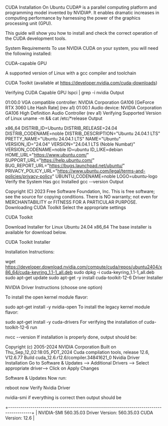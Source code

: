 CUDA Installation On Ubuntu
CUDA® is a parallel computing platform and programming model invented by NVIDIA®. It enables dramatic increases in computing performance by harnessing the power of the graphics processing unit (GPU).

This guide will show you how to install and check the correct operation of the CUDA development tools.

System Requirements
To use NVIDIA CUDA on your system, you will need the following installed:

CUDA-capable GPU

A supported version of Linux with a gcc compiler and toolchain

CUDA Toolkit (available at https://developer.nvidia.com/cuda-downloads)

Verifying CUDA Capable GPU
lspci | grep -i nvidia
Output

01:00.0 VGA compatible controller: NVIDIA Corporation GA106 [GeForce RTX 3060 Lite Hash Rate] (rev a1)
01:00.1 Audio device: NVIDIA Corporation GA106 High Definition Audio Controller (rev a1)
Verifying Supported Version of Linux
uname -m && cat /etc/*release
Output

x86_64
DISTRIB_ID=Ubuntu
DISTRIB_RELEASE=24.04
DISTRIB_CODENAME=noble
DISTRIB_DESCRIPTION="Ubuntu 24.04.1 LTS"
PRETTY_NAME="Ubuntu 24.04.1 LTS"
NAME="Ubuntu"
VERSION_ID="24.04"
VERSION="24.04.1 LTS (Noble Numbat)"
VERSION_CODENAME=noble
ID=ubuntu
ID_LIKE=debian
HOME_URL="https://www.ubuntu.com/"
SUPPORT_URL="https://help.ubuntu.com/"
BUG_REPORT_URL="https://bugs.launchpad.net/ubuntu/"
PRIVACY_POLICY_URL="https://www.ubuntu.com/legal/terms-and-policies/privacy-policy"
UBUNTU_CODENAME=noble
LOGO=ubuntu-logo
Verify the System Has gcc Installed
gcc --version
Output

Copyright (C) 2023 Free Software Foundation, Inc.
This is free software; see the source for copying conditions.  There is NO
warranty; not even for MERCHANTABILITY or FITNESS FOR A PARTICULAR PURPOSE.
Downloading CUDA Toolkit
Select the appropriate settings

CUDA Toolkit

Download Installer for Linux Ubuntu 24.04 x86_64
The base installer is available for download below.

CUDA Toolkit Installer

Installation Instructions:

wget https://developer.download.nvidia.com/compute/cuda/repos/ubuntu2404/x86_64/cuda-keyring_1.1-1_all.deb
sudo dpkg -i cuda-keyring_1.1-1_all.deb
sudo apt-get update
sudo apt-get -y install cuda-toolkit-12-6
Driver Installer

NVIDIA Driver Instructions (choose one option)

To install the open kernel module flavor:

sudo apt-get install -y nvidia-open
To install the legacy kernel module flavor:

sudo apt-get install -y cuda-drivers
For verifying the installation of cuda-toolkit-12-6 run

nvcc --version
If installation is properly done, output should be:

Copyright (c) 2005-2024 NVIDIA Corporation
Built on Thu_Sep_12_02:18:05_PDT_2024
Cuda compilation tools, release 12.6, V12.6.77
Build cuda_12.6.r12.6/compiler.34841621_0
Nvidia Driver Installation
Go to Software & Updates --> Additional Drivers --> Select appropriate driver–> Click on Apply Changes

Software & Updates
Now run:

reboot now
Verify Nvidia Driver

nvidia-smi
if everything is correct then output should be

+-----------------------------------------------------------------------------------------+
| NVIDIA-SMI 560.35.03              Driver Version: 560.35.03      CUDA Version: 12.6     |


